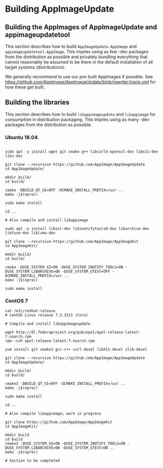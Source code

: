 # Building AppImageUpdate

## Building the AppImages of AppImageUpdate and appimageupdatetool

This section describes how to build `AppImageUpdate.AppImage` and `appimageupdatetool.AppImage`. This implies using as few -dev packages from the distribution as possible and privately bundling everything that cannot reasonably be assumed to be there in the default installation of all target systems (distributions).

We generally recommend to use our pre-built AppImages if possible.
See https://github.com/AppImage/AppImageUpdate/blob/rewrite/.travis.yml for how these get built.

## Building the libraries

This section describes how to build `libappimageupdate` and `libappimage` for consumption in distribution packaging. This implies using as many -dev packages from the distribution as possible.

### Ubuntu 18.04

```# Compile and install libappimageupdate

sudo apt -y install wget git cmake g++ libcurl4-openssl-dev libx11-dev libz-dev

git clone --recursive https://github.com/AppImage/AppImageUpdate
cd AppImageUpdate/

mkdir build/
cd build/

cmake -DBUILD_QT_UI=OFF -DCMAKE_INSTALL_PREFIX=/usr ..
make -j$(nproc)

sudo make install

cd ..

# Also compile and install libappimage

sudo apt -y install libssl-dev libinotifytools0-dev libarchive-dev libfuse-dev liblzma-dev 

git clone --recursive https://github.com/AppImage/AppImageKit
cd AppImageKit/

mkdir build/
cd build/

cmake -DUSE_SYSTEM_XZ=ON -DUSE_SYSTEM_INOTIFY_TOOLS=ON -DUSE_SYSTEM_LIBARCHIVE=ON -DUSE_SYSTEM_GTEST=OFF -DCMAKE_INSTALL_PREFIX=/usr ..
make -j$(nproc)

sudo make install
```

### CentOS 7

```
cat /etc/redhat-release 
# CentOS Linux release 7.2.1511 (Core) 

# Compile and install libappimageupdate

wget http://dl.fedoraproject.org/pub/epel/epel-release-latest-7.noarch.rpm
rpm -ivh epel-release-latest-7.noarch.rpm

yum install git cmake3 gcc-c++ curl-devel libX11-devel zlib-devel

git clone --recursive https://github.com/AppImage/AppImageUpdate
cd AppImageUpdate/

mkdir build/
cd build/

cmake3 -DBUILD_QT_UI=OFF -DCMAKE_INSTALL_PREFIX=/usr ..
make -j$(nproc)

sudo make install

cd ..

# Also compile libappimage; work in progress

git clone https://github.com/AppImage/AppImageKit
cd AppImageKit/

mkdir build
cd build
cmake3 -DUSE_SYSTEM_XZ=ON -DUSE_SYSTEM_INOTIFY_TOOLS=ON -DUSE_SYSTEM_LIBARCHIVE=ON -DUSE_SYSTEM_GTEST=ON ..
make -j$(nproc)

# Section to be completed

```
